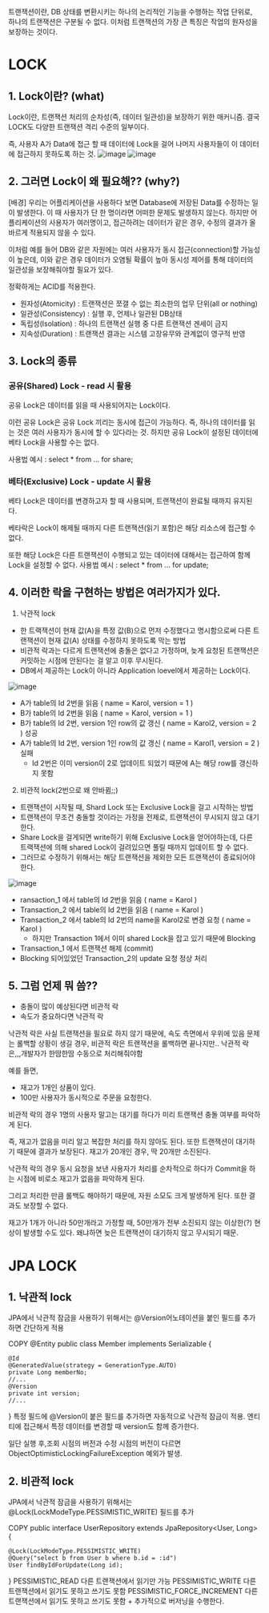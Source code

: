 트랜잭션이란, DB 상태를 변환시키는 하나의 논리적인 기능을 수행하는 작업 단위로, 하나의 트랜잭션은 구분될 수 없다. 이처럼 트랜잭션의 가장 큰 특징은 작업의 원자성을 보장하는 것이다.

# LOCK
## 1. Lock이란? (what)
Lock이란, 트랜잭션 처리의 순차성(즉, 데이터 일관성)을 보장하기 위한 매커니즘.
결국 LOCK도 다양한 트랜잭션 격리 수준의 일부이다.

즉, 사용자 A가 Data에 접근 할 때 데이터에 Lock을 걸어 나머지 사용자들이 이 데이터에 접근하지 못하도록 하는 것.
![image](https://github.com/HyemIin/TIL/assets/114489245/19523798-546b-481c-80fe-d0526d49ea70)
![image](https://github.com/HyemIin/TIL/assets/114489245/8608f150-da77-48e9-8cc5-e46210317ac3)

## 2. 그러면 Lock이 왜 필요해?? (why?)
[배경]
우리는 어플리케이션을 사용하다 보면 Database에 저장된 Data를 수정하는 일이 발생한다.
이 때 사용자가 단 한 명이라면 어떠한 문제도 발생하지 않는다. 하지만 어플리케이션의 사용자가 여러명이고, 접근하려는 데이터가 같은 경우, 수정의 결과가 올바르게 적용되지 않을 수 있다.

이처럼 예를 들어 DB와 같은 자원에는 여러 사용자가 동시 접근(connection)할 가능성이 높은데, 이와 같은 경우 데이터가 오염될 확률이 높아 동시성 제어를 통해 데이터의 일관성을 보장해줘야할 필요가 있다.

정확하게는 ACID를 적용한다.

- 원자성(Atomicity) : 트랜잭션은 쪼갤 수 없는 최소한의 업무 단위(all or nothing)
- 일관성(Consistency) : 실행 후, 언제나 일관된 DB상태
- 독립성(Isolation) : 하나의 트랜잭션 실행 중 다른 트랜잭션 겐세이 금지
- 지속성(Duration) : 트랜잭션 결과는 시스템 고장유무와 관계없이 영구적 반영

## 3. Lock의 종류
### 공유(Shared) Lock - read 시 활용

공유 Lock은 데이터를 읽을 때 사용되어지는 Lock이다. 

이런 공유 Lock은 공유 Lock 끼리는 동시에 접근이 가능하다. 즉, 하나의 데이터를 읽는 것은 여러 사용자가 동시에 할 수 있다라는 것. 하지만 공유 Lock이 설정된 데이터에 베타 Lock을 사용할 수는 없다.

사용법 예시 : select * from ... for share;

### 베타(Exclusive) Lock - update 시 활용
베타 Lock은 데이터를 변경하고자 할 때 사용되며, 트랜잭션이 완료될 때까지 유지된다. 

베타락은 Lock이 해제될 때까지 다른 트랜잭션(읽기 포함)은 해당 리소스에 접근할 수 없다. 

또한 해당 Lock은 다른 트랜잭션이 수행되고 있는 데이터에 대해서는 접근하여 함께 Lock을 설정할 수 없다.
사용법 예시 : select * from ... for update;

## 4. 이러한 락을 구현하는 방법은 여러가지가 있다.
1. 낙관적 lock
- 한 트랙잭션이 현재 값(A)을 특정 값(B)으로 먼저 수정했다고 명시함으로써 다른 트랜잭션이 현재 값(A) 상태를 수정하지 못하도록 막는 방법
- 비관적 락과는 다르게 트랜잭션에 충돌은 없다고 가정하며, 늦게 요청된 트랜잭션은 커밋하는 시점에 안된다는 걸 알고 이후 무시된다.
- DB에서 제공하는 Lock이 아니라 Application loevel에서 제공하는 Lock이다.

![image](https://github.com/HyemIin/TIL/assets/114489245/2237cfc6-d487-4e8b-a57c-03e467d64df2)
- A가 table의 Id 2번을 읽음 ( name = Karol, version = 1 )
- B가 table의 Id 2번을 읽음 ( name = Karol, version = 1 )
- B가 table의 Id 2번, version 1인 row의 값 갱신 ( name = Karol2, version = 2 ) 성공
- A가 table의 Id 2번, version 1인 row의 값 갱신 ( name = Karol1, version = 2 ) 실패
  - Id 2번은 이미 version이 2로 업데이트 되었기 때문에 A는 해당 row를 갱신하지 못함

2. 비관적 lock(2번으로 왜 안바뀜;;)
- 트랜잭션이 시작될 때, Shard Lock 또는 Exclusive Lock을 걸고 시작하는 방법
- 트랜잭션이 무조건 충돌할 것이라는 가정을 전제로, 트랜잭션이 무시되지 않고 대기한다.
- Share Lock을 걸게되면 write하기 위해 Exclusive Lock을 얻어야하는데, 다른 트랙잭션에 의해 shared Lock이 걸려있으면 풀릴 때까지 업데이트 할 수 없다.
- 그러므로 수정하기 위해서는 해당 트랜잭션을 제외한 모든 트랜잭션이 종료되어야 한다.

![image](https://github.com/HyemIin/TIL/assets/114489245/44a329b3-fc1e-4784-a5a6-aeee1f926ba4)
- ransaction_1 에서 table의 Id 2번을 읽음 ( name = Karol )
- Transaction_2 에서 table의 Id 2번을 읽음 ( name = Karol )
- Transaction_2 에서 table의 Id 2번의 name을 Karol2로 변경 요청 ( name = Karol )
  - 하지만 Transaction 1에서 이미 shared Lock을 잡고 있기 때문에 Blocking
- Transaction_1 에서 트랜잭션 해제 (commit)
- Blocking 되어있었던 Transaction_2의 update 요청 정상 처리

## 5. 그럼 언제 뭐 씀??
- 충돌이 많이 예상된다면 비관적 락
- 속도가 중요하다면 낙관적 락

낙관적 락은 사실 트랜잭션을 필요로 하지 않기 때문에, 속도 측면에서 우위에 있음
문제는 롤백할 상황이 생길 경우, 비관적 락은 트랜잭션을 롤백하면 끝나지만.. 낙관적 락은,,,개발자가 한땀한땀 수동으로 처리해줘야함

예를 들면,
- 재고가 1개인 상품이 있다.
- 100만 사용자가 동시적으로 주문을 요청한다.

비관적 락의 경우 1명의 사용자 말고는 대기를 하다가 미리 트랜잭션 충돌 여부를 파악하게 된다. 

즉, 재고가 없음을 미리 알고 복잡한 처리를 하지 않아도 된다. 또한 트랜잭션이 대기하기 때문에 결과가 보장된다. 재고가 20개인 경우, 딱 20개만 소진된다.

낙관적 락의 경우 동시 요청을 보낸 사용자가 처리를 순차적으로 하다가 Commit을 하는 시점에 비로소 재고가 없음을 파악하게 된다. 

그리고 처리한 만큼 롤백도 해야하기 때문에, 자원 소모도 크게 발생하게 된다. 또한 결과도 보장할 수 없다. 

재고가 1개가 아니라 50만개라고 가정할 때, 50만개가 전부 소진되지 않는 이상한(?) 현상이 발생할 수도 있다. 왜냐하면 늦은 트랜잭션이 대기하지 않고 무시되기 때문.

# JPA LOCK
## 1. 낙관적 lock
JPA에서 낙관적 잠금을 사용하기 위해서는 @Version어노테이션을 붙인 필드를 추가하면 간단하게 적용

COPY
@Entity
public class Member implements Serializable {

    @Id
    @GeneratedValue(strategy = GenerationType.AUTO)
    private Long memberNo;
    //...
    @Version
    private int version;
    //...
}
특정 필드에 @Version이 붙은 필드를 추가하면 자동적으로 낙관적 잠금이 적용. 엔티티에 접근해서 특정 데이터를 변경할 때 version도 함께 증가한다.

일단 실행 후,조회 시점의 버전과 수정 시점의 버전이 다르면 ObjectOptimisticLockingFailureException 예외가 발생.

## 2. 비관적 lock
JPA에서 낙관적 잠금을 사용하기 위해서는 @Lock(LockModeType.PESSIMISTIC_WRITE) 필드를 추가

COPY
public interface UserRepository extends JpaRepository<User, Long> {

    @Lock(LockModeType.PESSIMISTIC_WRITE)
    @Query("select b from User b where b.id = :id")
    User findByIdForUpdate(Long id);
}
PESSIMISTIC_READ
다른 트랜잭션에서 읽기만 가능
PESSIMISTIC_WRITE
다른 트랜잭션에서 읽기도 못하고 쓰기도 못함
PESSIMISTIC_FORCE_INCREMENT
다른 트랜잭션에서 읽기도 못하고 쓰기도 못함 + 추가적으로 버저닝을 수행한다.
